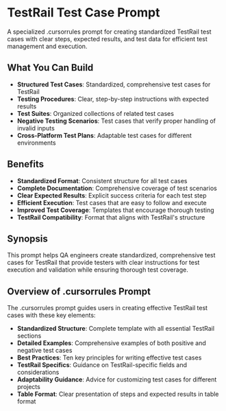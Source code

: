# TestRail Test Case Prompt

A specialized .cursorrules prompt for creating standardized TestRail test cases with clear steps, expected results, and test data for efficient test management and execution.

## What You Can Build

- **Structured Test Cases**: Standardized, comprehensive test cases for TestRail
- **Testing Procedures**: Clear, step-by-step instructions with expected results
- **Test Suites**: Organized collections of related test cases
- **Negative Testing Scenarios**: Test cases that verify proper handling of invalid inputs
- **Cross-Platform Test Plans**: Adaptable test cases for different environments

## Benefits

- **Standardized Format**: Consistent structure for all test cases
- **Complete Documentation**: Comprehensive coverage of test scenarios
- **Clear Expected Results**: Explicit success criteria for each test step
- **Efficient Execution**: Test cases that are easy to follow and execute
- **Improved Test Coverage**: Templates that encourage thorough testing
- **TestRail Compatibility**: Format that aligns with TestRail's structure

## Synopsis

This prompt helps QA engineers create standardized, comprehensive test cases for TestRail that provide testers with clear instructions for test execution and validation while ensuring thorough test coverage.

## Overview of .cursorrules Prompt

The .cursorrules prompt guides users in creating effective TestRail test cases with these key elements:

- **Standardized Structure**: Complete template with all essential TestRail sections
- **Detailed Examples**: Comprehensive examples of both positive and negative test cases
- **Best Practices**: Ten key principles for writing effective test cases
- **TestRail Specifics**: Guidance on TestRail-specific fields and considerations
- **Adaptability Guidance**: Advice for customizing test cases for different projects
- **Table Format**: Clear presentation of steps and expected results in table format
